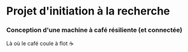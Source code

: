 # Projet d'initiation à la recherche
### Conception d'une machine à café résiliente (et connectée)

Là où le café coule à flot ☕
